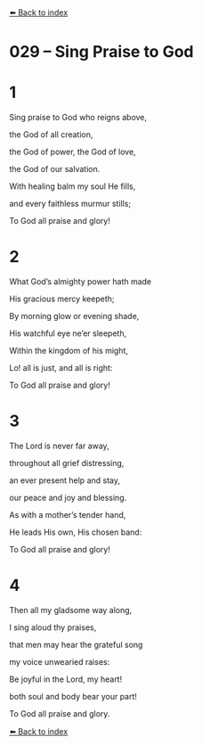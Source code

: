 [⬅️ Back to index](../README.md)

# 029 – Sing Praise to God





# 1

Sing praise to God who reigns above,

the God of all creation,

the God of power, the God of love,

the God of our salvation.

With healing balm my soul He fills,

and every faithless murmur stills;

To God all praise and glory!



# 2

What God’s almighty power hath made

His gracious mercy keepeth;

By morning glow or evening shade,

His watchful eye ne’er sleepeth,

Within the kingdom of his might,

Lo! all is just, and all is right:

To God all praise and glory!



# 3

The Lord is never far away,

throughout all grief distressing,

an ever present help and stay,

our peace and joy and blessing.

As with a mother’s tender hand,

He leads His own, His chosen band:

To God all praise and glory!



# 4

Then all my gladsome way along,

I sing aloud thy praises,

that men may hear the grateful song

my voice unwearied raises:

Be joyful in the Lord, my heart!

both soul and body bear your part!

To God all praise and glory.

[⬅️ Back to index](../README.md)
